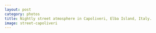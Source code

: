 ```yaml
---
layout: post
category: photos
title: Nightly street atmosphere in Capoliveri, Elba Island, Italy.
image: street-capoliveri
---
```

